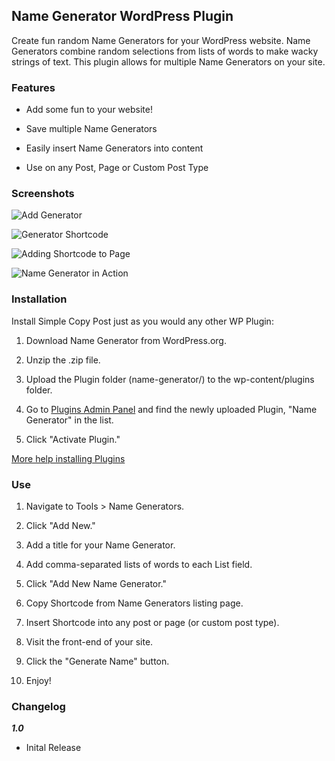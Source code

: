 ## Name Generator WordPress Plugin ##

Create fun random Name Generators for your WordPress website.  Name Generators combine random selections from lists of words to make wacky strings of text.  This plugin allows for multiple Name Generators on your site.

### Features ###

*  Add some fun to your website!

*  Save multiple Name Generators

*  Easily insert Name Generators into content

*  Use on any Post, Page or Custom Post Type


### Screenshots ###

![Add Generator](https://raw.github.com/johnregan3/name-generator/master/assets/screenshot-01.png "Add Generator")

![Generator Shortcode](https://raw.github.com/johnregan3/name-generator/master/assets/screenshot-02.png "Generator Shortcode")

![Adding Shortcode to Page](https://raw.github.com/johnregan3/name-generator/master/assets/screenshot-03.png "Adding Shortcode to Page")

![Name Generator in Action](https://raw.github.com/johnregan3/name-generator/master/assets/screenshot-04.png "Name Generator in Action")

### Installation

Install Simple Copy Post just as you would any other WP Plugin:

1.  Download Name Generator from WordPress.org.

2.  Unzip the .zip file.

3.  Upload the Plugin folder (name-generator/) to the wp-content/plugins folder.

4. Go to [Plugins Admin Panel](http://codex.wordpress.org/Administration_Panels#Plugins "Plugins Admin Panel") and find the newly uploaded Plugin, "Name Generator" in the list.

5. Click "Activate Plugin."

[More help installing Plugins](http://codex.wordpress.org/Managing_Plugins#Installing_Plugins "WordPress Codex: Installing Plugins")

### Use ###

1.  Navigate to Tools > Name Generators.

2.  Click "Add New."

3.  Add a title for your Name Generator.

4.  Add comma-separated lists of words to each List field.

5.  Click "Add New Name Generator."

6.  Copy Shortcode from Name Generators listing page.

7.  Insert Shortcode into any post or page (or custom post type).

8.  Visit the front-end of your site.

9.  Click the "Generate Name" button.

10.  Enjoy!

### Changelog ###

***1.0***
* Inital Release